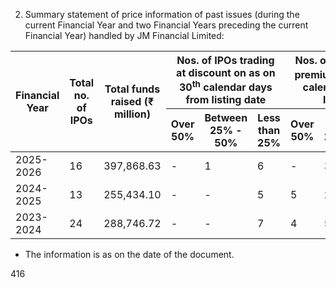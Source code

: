 2. Summary statement of price information of past issues (during the current Financial Year and two Financial Years preceding the current Financial Year) handled by JM Financial Limited:

<table><thead><tr><th rowspan="2">Financial Year</th><th rowspan="2">Total no. of IPOs</th><th rowspan="2">Total funds raised (₹ million)</th><th colspan="3">Nos. of IPOs trading at discount on as on 30<sup>th</sup> calendar days from listing date</th><th colspan="3">Nos. of IPOs trading at premium on as on 30<sup>th</sup> calendar days from listing date</th><th colspan="3">Nos. of IPOs trading at discount as on 180<sup>th</sup> calendar days from listing date</th><th colspan="3">Nos. of IPOs trading at premium as on 180<sup>th</sup> calendar days from listing date</th></tr><tr><th>Over 50%</th><th>Between 25% - 50%</th><th>Less than 25%</th><th>Over 50%</th><th>Between 25%-50%</th><th>Less than 25%</th><th>Over 50%</th><th>Between 25%-50%</th><th>Less than 25%</th><th>Over 50%</th><th>Between 25%-50%</th><th>Less than 25%</th></tr></thead><tbody><tr><td>2025-2026</td><td>16</td><td>397,868.63</td><td>-</td><td>1</td><td>6</td><td>-</td><td>3</td><td>4</td><td>-</td><td>-</td><td>-</td><td>-</td><td>-</td><td>-</td></tr><tr><td>2024-2025</td><td>13</td><td>255,434.10</td><td>-</td><td>-</td><td>5</td><td>5</td><td>2</td><td>1</td><td>1</td><td>3</td><td>1</td><td>4</td><td>1</td><td>2</td></tr><tr><td>2023-2024</td><td>24</td><td>288,746.72</td><td>-</td><td>-</td><td>7</td><td>4</td><td>5</td><td>8</td><td>-</td><td>-</td><td>5</td><td>7</td><td>5</td><td>7</td></tr></tbody></table>

* The information is as on the date of the document.

416